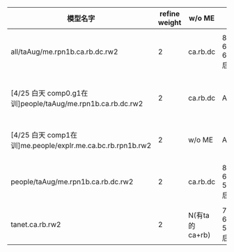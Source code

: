 |模型名字| refine weight |w/o ME|AP_CYC |AP_PED|AP_CAR |AP_VAN| fps|训练命令|
|--- |---|----|----|----|----|----|----|----|
|all/taAug/me.rpn1b.ca.rb.dc.rw2| 2 |ca.rb.dc|81.29, 63.15, 61.23(refine后下降) |65.26, 58.73, 52.51(refine后下降)|88.96, 78.53, 77.01 |50.56, 37.89, 32.30|fps|# CUDA_VISIBLE_DEVICES=0 python ./second/pytorch/train.py train --config_path /home/ubuntu/codes/3d/dc.second/dc2.second.psa/second/configs/all.taAug/all.fhd.taAug.me.config --model_dir /home/ubuntu/codes/3d/dc.second/dc2.second.psa/models/all/taAug/me.rpn1b.ca.rb.dc.rw2 --resume=True --refine_weight 2|
|[4/25 白天 comp0.g1在训]people/taAug/me.rpn1b.ca.rb.dc.rw2| 2 |ca.rb.dc|AP_CYC |AP_PED|AP_CAR |AP_VAN| fps|CUDA_VISIBLE_DEVICES=1 python ./second/pytorch/train.py train --config_path /home/ubuntu/codes/3d/dc.second/dc2.second.psa/second/configs/taAug/people.fhd.taAug.me.config --model_dir /home/ubuntu/codes/3d/dc.second/dc2.second.psa/models/people/taAug/me.rpn1b.ca.rb.dc.rw2 --resume=True --refine_weight 2|
|[4/25 白天 comp1在训]me.people/explr.me.ca.bc.rb.rpn1b.rw2| 2 |w/o ME|AP_CYC |AP_PED|AP_CAR |AP_VAN| fps|python ./second/pytorch/train.py train --config_path /home/ogailab/tiatia/codes/dc2.second.psa-master/second/configs/taAug/me.people.fhd.explr.config --model_dir /home/ogailab/tiatia/codes/dc2.second.psa-master/models/me.people/explr.me.ca.bc.rb.rpn1b.rw2 --refine_weight 2 --resume=True|
|people/taAug/me.rpn1b.ca.rb.dc.rw2| 2 |ca.rb.dc|80.68, 60.86, 58.92(refine后下降) |64.35, 57.54, 51.61(refine后下降)|N |N| fps|CUDA_VISIBLE_DEVICES=1 python ./second/pytorch/train.py train --config_path /home/ubuntu/codes/3d/dc.second/dc2.second.psa/second/configs/taAug/people.fhd.taAug.me.config --model_dir /home/ubuntu/codes/3d/dc.second/dc2.second.psa/models/people/taAug/me.rpn1b.ca.rb.dc.rw2 --resume=True --refine_weight 2|
|tanet.ca.rb.rw2| 2  |N(有ta的ca+rb)|78.58, 60.85, 58.68(refine后下降)|66.16, 59.64, 52.91|N |N| 26|CUDA_VISIBLE_DEVICES=0 python ./second/pytorch/train.py train --config_path /home/ubuntu/codes/3d/tt.second/second.tanet.psa/second/configs/taAug/people.fhd.config --model_dir /home/ubuntu/codes/3d/models/rb.rw2/people/tanet.ca.rb.rw2 --resume True|


